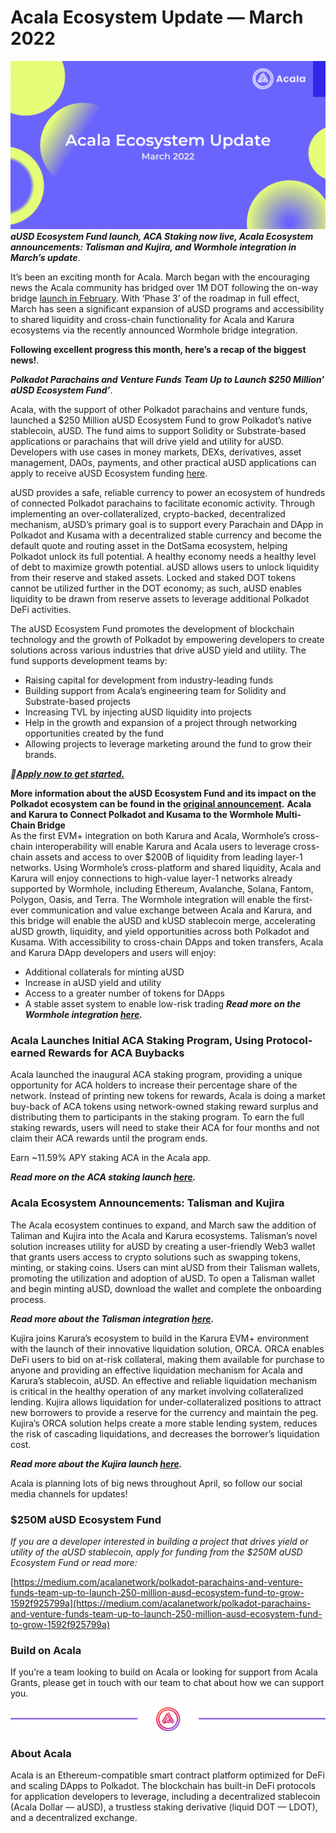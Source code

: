 # Acala Ecosystem Update — March 2022
![poster](https://github.com/MarchAlice/GOGO-MD/blob/main/md-test001/%E5%A4%B4%E5%9B%BE.png)
***aUSD Ecosystem Fund launch, ACA Staking now live, Acala Ecosystem announcements: Talisman and Kujira, and Wormhole integration in March’s update***.  

It’s been an exciting month for Acala. March began with the encouraging news the Acala community has bridged over 1M DOT following the on-way bridge [launch in February](https://medium.com/acalanetwork/acala-enables-dot-bridge-in-preparation-for-defi-economy-9e5a4a18f4c3). With ‘Phase 3’ of the roadmap in full effect, March has seen a significant expansion of aUSD programs and accessibility to shared liquidity and cross-chain functionality for Acala and Karura ecosystems via the recently announced Wormhole bridge integration.  

**Following excellent progress this month, here’s a recap of the biggest news!**.  

***Polkadot Parachains and Venture Funds Team Up to Launch $250 Million’ aUSD Ecosystem Fund’***.  

Acala, with the support of other Polkadot parachains and venture funds, launched a $250 Million aUSD Ecosystem Fund to grow Polkadot’s native stablecoin, aUSD. The fund aims to support Solidity or Substrate-based applications or parachains that will drive yield and utility for aUSD. Developers with use cases in money markets, DEXs, derivatives, asset management, DAOs, payments, and other practical aUSD applications can apply to receive aUSD Ecosystem funding [here](https://acala.network/ecosystem-program).  

aUSD provides a safe, reliable currency to power an ecosystem of hundreds of connected Polkadot parachains to facilitate economic activity. Through implementing an over-collateralized, crypto-backed, decentralized mechanism, aUSD’s primary goal is to support every Parachain and DApp in Polkadot and Kusama with a decentralized stable currency and become the default quote and routing asset in the DotSama ecosystem, helping Polkadot unlock its full potential. A healthy economy needs a healthy level of debt to maximize growth potential. aUSD allows users to unlock liquidity from their reserve and staked assets. Locked and staked DOT tokens cannot be utilized further in the DOT economy; as such, aUSD enables liquidity to be drawn from reserve assets to leverage additional Polkadot DeFi activities.  

The aUSD Ecosystem Fund promotes the development of blockchain technology and the growth of Polkadot by empowering developers to create solutions across various industries that drive aUSD yield and utility. The fund supports development teams by:   

  * Raising capital for development from industry-leading funds
  * Building support from Acala’s engineering team for Solidity and Substrate-based projects
  * Increasing TVL by injecting aUSD liquidity into projects
  * Help in the growth and expansion of a project through networking opportunities created by the fund
  * Allowing projects to leverage marketing around the fund to grow their brands.  
   
***🚀[Apply now to get started.](https://acala.network/ecosystem-program)***  

**More information about the aUSD Ecosystem Fund and its impact on the Polkadot ecosystem can be found in the [original announcement](https://medium.com/acalanetwork/polkadot-parachains-and-venture-funds-team-up-to-launch-250-million-ausd-ecosystem-fund-to-grow-1592f925799a).**
**Acala and Karura to Connect Polkadot and Kusama to the Wormhole Multi-Chain Bridge**   
As the first EVM+ integration on both Karura and Acala, Wormhole’s cross-chain interoperability will enable Karura and Acala users to leverage cross-chain assets and access to over $200B of liquidity from leading layer-1 networks. Using Wormhole’s cross-platform and shared liquidity, Acala and Karura will enjoy connections to high-value layer-1 networks already supported by Wormhole, including Ethereum, Avalanche, Solana, Fantom, Polygon, Oasis, and Terra. The Wormhole integration will enable the first-ever communication and value exchange between Acala and Karura, and this bridge will enable the aUSD and kUSD stablecoin merge, accelerating aUSD growth, liquidity, and yield opportunities across both Polkadot and Kusama. With accessibility to cross-chain DApps and token transfers, Acala and Karura DApp developers and users will enjoy:   
 * Additional collaterals for minting aUSD
 * Increase in aUSD yield and utility
 * Access to a greater number of tokens for DApps
 * A stable asset system to enable low-risk trading
***Read more on the Wormhole integration [here](https://medium.com/acalanetwork/acala-and-karura-to-connect-polkadot-and-kusama-to-the-wormhole-multi-chain-bridge-134a9036d0e6).***
### Acala Launches Initial ACA Staking Program, Using Protocol-earned Rewards for ACA Buybacks
Acala launched the inaugural ACA staking program, providing a unique opportunity for ACA holders to increase their percentage share of the network. Instead of printing new tokens for rewards, Acala is doing a market buy-back of ACA tokens using network-owned staking reward surplus and distributing them to participants in the staking program. To earn the full staking rewards, users will need to stake their ACA for four months and not claim their ACA rewards until the program ends.   

Earn ~11.59% APY staking ACA in the Acala app.

***Read more on the ACA staking launch [here](https://medium.com/acalanetwork/acala-launches-initial-aca-staking-program-leveraging-aca-buybacks-with-network-owned-staking-c52819f37fd6).***

### Acala Ecosystem Announcements: Talisman and Kujira

The Acala ecosystem continues to expand, and March saw the addition of Taliman and Kujira into the Acala and Karura ecosystems.
Talisman’s novel solution increases utility for aUSD by creating a user-friendly Web3 wallet that grants users access to crypto solutions such as swapping tokens, minting, or staking coins. Users can mint aUSD from their Talisman wallets, promoting the utilization and adoption of aUSD. To open a Talisman wallet and begin minting aUSD, download the wallet and complete the onboarding process.

***Read more about the Talisman integration [here](https://medium.com/acalanetwork/talisman-to-launch-on-acala-bringing-a-better-ux-for-polkadot-with-its-user-friendly-web3-44080cbe2ab3).***

Kujira joins Karura’s ecosystem to build in the Karura EVM+ environment with the launch of their innovative liquidation solution, ORCA. ORCA enables DeFi users to bid on at-risk collateral, making them available for purchase to anyone and providing an effective liquidation mechanism for Acala and Karura’s stablecoin, aUSD. An effective and reliable liquidation mechanism is critical in the healthy operation of any market involving collateralized lending. Kujira allows liquidation for under-collateralized positions to attract new borrowers to provide a reserve for the currency and maintain the peg. Kujira’s ORCA solution helps create a more stable lending system, reduces the risk of cascading liquidations, and decreases the borrower’s liquidation cost.

***Read more about the Kujira launch [here](https://medium.com/acalanetwork/kujira-to-launch-on-karuras-evm-providing-effective-liquidations-for-ausd-b85c76afd54d).***

Acala is planning lots of big news throughout April, so follow our social media channels for updates!

### $250M aUSD Ecosystem Fund

*If you are a developer interested in building a project that drives yield or utility of the aUSD stablecoin, apply for funding from the $250M aUSD Ecosystem Fund or read more:*

[https://medium.com/acalanetwork/polkadot-parachains-and-venture-funds-team-up-to-launch-250-million-ausd-ecosystem-fund-to-grow-1592f925799a](https://medium.com/acalanetwork/polkadot-parachains-and-venture-funds-team-up-to-launch-250-million-ausd-ecosystem-fund-to-grow-1592f925799a)

### Build on Acala
If you’re a team looking to build on Acala or looking for support from Acala Grants, please get in touch with our team to chat about how we can support you.

![poster-end](https://github.com/MarchAlice/GOGO-MD/blob/main/md-test001/acala%E5%88%86%E5%89%B2%E7%BA%BF.png)
### About Acala

Acala is an Ethereum-compatible smart contract platform optimized for DeFi and scaling DApps to Polkadot. The blockchain has built-in DeFi protocols for application developers to leverage, including a decentralized stablecoin (Acala Dollar — aUSD), a trustless staking derivative (liquid DOT — LDOT), and a decentralized exchange.
